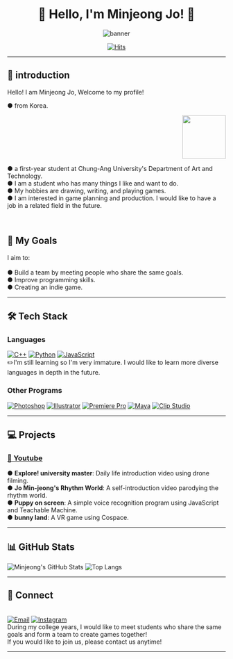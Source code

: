 <div align=center>  
 
# 🌟 Hello, I'm Minjeong Jo! 🌟

![banner](https://github.com/user-attachments/assets/43f9a7a3-8deb-4c27-b086-2a7f95123f2e)

 
[![Hits](https://hits.seeyoufarm.com/api/count/incr/badge.svg?url=https%3A%2F%2Fgithub.com%2Fjo0411s%2Fjo0411s.git&count_bg=%2379C83D&title_bg=%23555555&icon=&icon_color=%23E7E7E7&title=hits&edge_flat=false)](https://hits.seeyoufarm.com)
 


</div>

---
## 👋 introduction
Hello! I am Minjeong Jo, Welcome to my profile! 

● from Korea.

<div align=right>
 
<img src="https://github.com/user-attachments/assets/72bc6904-6fa6-4d37-bc1e-036e6490208e" width="100">

</div>

● a first-year student at Chung-Ang University's Department of Art and Technology.<br>
● I am a student who has many things I like and want to do.<br>
● My hobbies are drawing, writing, and playing games.<br>
● I am interested in game planning and production. I would like to have a job in a related field in the future.<br>


<br>

## 🚀 My Goals  
I aim to:  
<br>
● Build a team by meeting people who share the same goals.<br>
● Improve programming skills.<br>
● Creating an indie game.<br>

---

## 🛠️ Tech Stack

### Languages  
[![C++](https://img.shields.io/badge/-C++-00599C?style=flat&logo=c%2B%2B&logoColor=white)](https://isocpp.org/)  [![Python](https://img.shields.io/badge/-Python-3776AB?style=flat&logo=python&logoColor=white)](https://www.python.org/) [![JavaScript](https://img.shields.io/badge/JavaScript-F7DF1E?style=flat&logo=javascript&logoColor=black)](https://www.javascript.com/)<br>
✏️I'm still learning so I'm very immature. I would like to learn more diverse languages ​​in depth in the future.
<br>
### Other Programs
[![Photoshop](https://img.shields.io/badge/Photoshop-31A8FF?style=flat&logo=adobephotoshop&logoColor=white)](https://www.adobe.com/products/photoshop.html#modal-hash) [![Illustrator](https://img.shields.io/badge/Illustrator-FF9A00?style=flat&logo=adobeillustrator&logoColor=white)](https://www.adobe.com/products/illustrator.html#modal-hash) [![Premiere Pro](https://img.shields.io/badge/Premiere%20Pro-9999FF?style=flat&logo=adobepremierepro&logoColor=white)](https://www.adobe.com/products/premiere.html#modal-hash) [![Maya](https://img.shields.io/badge/Maya-00C7B7?style=flat&logo=autodesk&logoColor=white)](https://www.autodesk.com/au/products/maya/overview?term=1-YEAR&tab=subscription) [![Clip Studio](https://img.shields.io/badge/Clip%20Studio-13C2C2?style=flat&logo=none&logoColor=white)](https://www.clipstudio.net/kr/)


---

## 💻 Projects

### [🌟 Youtube](https://youtube.com/channel/UCyAD_9F8vwsO40OHKQnltZQ?si=mgn5-Q1oePM7w4Hp)  
● **Explore! university master**: Daily life introduction video using drone filming. <br>
● **Jo Min-jeong's Rhythm World**: A self-introduction video parodying the rhythm world. <br>
● **Puppy on screen**: A simple voice recognition program using JavaScript and Teachable Machine.<br>
● **bunny land**: A VR game using Cospace.<br>

---

## 📊 GitHub Stats  
![Minjeong's GitHub Stats](https://github-readme-stats.vercel.app/api?username=jo0411s) ![Top Langs](https://github-readme-stats.vercel.app/api/top-langs/?username=jo0411s&layout=compact&theme=radical)

---

## 🤝 Connect  
<br>[![Email](https://img.shields.io/badge/Email-D14836?style=flat&logo=gmail&logoColor=white)](mailto:jmj7638s@gmail.com) [![Instagram](https://img.shields.io/badge/Instagram-E4405F?style=flat&logo=instagram&logoColor=white)](https://www.instagram.com/red_mushroom88)
<br>
During my college years, I would like to meet students who share the same goals and form a team to create games together!<br>
If you would like to join us, please contact us anytime!

---

 

<!--
**jo0411s/jo0411s** is a ✨ _special_ ✨ repository because its `README.md` (this file) appears on your GitHub profile.

Here are some ideas to get you started:

- 🔭 I’m currently working on ...
- 🌱 I’m currently learning ...
- 👯 I’m looking to collaborate on ...
- 🤔 I’m looking for help with ...
- 💬 Ask me about ...
- 📫 How to reach me: ...
- 😄 Pronouns: ...
- ⚡ Fun fact: ...
-->
